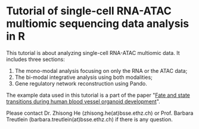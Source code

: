 # Tutorial of single-cell RNA-ATAC multiomic sequencing data analysis in R
This tutorial is about analyzing single-cell RNA-ATAC multiomic data. It includes three sections:
1. The mono-modal analysis focusing on only the RNA or the ATAC data;
2. The bi-modal integrative analysis using both modalities;
3. Gene regulatory network reconstruction using Pando.

The example data used in this tutorial is a part of the paper "[Fate and state transitions during human blood vessel organoid development](https://www.biorxiv.org/content/10.1101/2022.03.23.485329v1)".

Please contact Dr. Zhisong He (zhisong.he(at)bsse.ethz.ch) or Prof. Barbara Treutlein (barbara.treutlein(at)bsse.ethz.ch) if there is any question.
